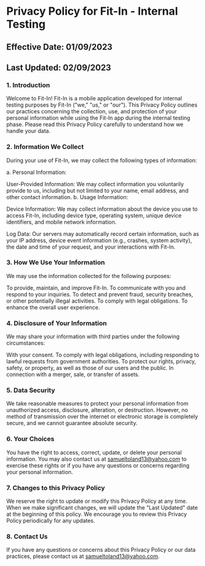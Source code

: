 # Privacy Policy for Fit-In - Internal Testing

## Effective Date: 01/09/2023

## Last Updated: 02/09/2023

### 1. Introduction

Welcome to Fit-In! Fit-In is a mobile application developed for internal testing purposes by Fit-In ("we," "us," or "our"). This Privacy Policy outlines our practices concerning the collection, use, and protection of your personal information while using the Fit-In app during the internal testing phase. Please read this Privacy Policy carefully to understand how we handle your data.

### 2. Information We Collect

During your use of Fit-In, we may collect the following types of information:

a. Personal Information:

User-Provided Information: We may collect information you voluntarily provide to us, including but not limited to your name, email address, and other contact information.
b. Usage Information:

Device Information: We may collect information about the device you use to access Fit-In, including device type, operating system, unique device identifiers, and mobile network information.

Log Data: Our servers may automatically record certain information, such as your IP address, device event information (e.g., crashes, system activity), the date and time of your request, and your interactions with Fit-In.

### 3. How We Use Your Information

We may use the information collected for the following purposes:

To provide, maintain, and improve Fit-In.
To communicate with you and respond to your inquiries.
To detect and prevent fraud, security breaches, or other potentially illegal activities.
To comply with legal obligations.
To enhance the overall user experience.

### 4. Disclosure of Your Information

We may share your information with third parties under the following circumstances:

With your consent.
To comply with legal obligations, including responding to lawful requests from government authorities.
To protect our rights, privacy, safety, or property, as well as those of our users and the public.
In connection with a merger, sale, or transfer of assets.

### 5. Data Security

We take reasonable measures to protect your personal information from unauthorized access, disclosure, alteration, or destruction. However, no method of transmission over the internet or electronic storage is completely secure, and we cannot guarantee absolute security.

### 6. Your Choices

You have the right to access, correct, update, or delete your personal information. You may also contact us at samueltoland13@yahoo.com to exercise these rights or if you have any questions or concerns regarding your personal information.

### 7. Changes to this Privacy Policy

We reserve the right to update or modify this Privacy Policy at any time. When we make significant changes, we will update the "Last Updated" date at the beginning of this policy. We encourage you to review this Privacy Policy periodically for any updates.

### 8. Contact Us

If you have any questions or concerns about this Privacy Policy or our data practices, please contact us at samueltoland13@yahoo.com.

